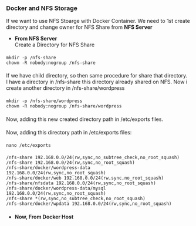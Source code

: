 ### Docker and NFS Storage
If we want to use NFS Stoarge with Docker Container. We need to 1st create directory and change owner for NFS Share from <b>NFS Server</b>
- <b>From NFS Server</b></br>
Create a Directory for NFS Share
####
    mkdir -p /nfs-share
    chown -R nobody:nogroup /nfs-share
####
If we have child directory, so then same procedure for share that directory. </br>
I have a directory in /nfs-share this directory already shared on NFS. Now i create another directory in /nfs-share/wordpress
####
    mkdir -p /nfs-share/wordpress
    chown -R nobody:nogroup /nfs-share/wordpress
####
Now, adding this new created directory path in /etc/exports files.
####
Now, adding this directory path in /etc/exports files:
####
    nano /etc/exports
####
    /nfs-share 192.168.0.0/24(rw,sync,no_subtree_check,no_root_squash)
    /nfs-share 192.168.0.0/24(rw,sync,no_root_squash)
    /nfs-share/docker/wordpress-data 192.168.0.0/24(rw,sync,no_root_squash)
    /nfs-share/docker/web 192.168.0.0/24(rw,sync,no_root_squash)
    /nfs-share/nfsdata 192.168.0.0/24(rw,sync,no_root_squash)
    /nfs-share/docker/wordpress-data/mysql 192.168.0.0/24(rw,sync,no_root_squash)
    /nfs-share *(rw,sync,no_subtree_check,no_root_squash)
    /nfs-share/docker/wpdata 192.168.0.0/24(rw,sync,no_root_squash)

####
- <b>Now, From Docker Host</b></br>

